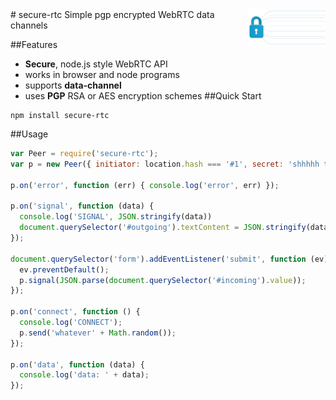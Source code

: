 <img src="img/slide_right.png" style="width:25%;  border:none;" align="right" />
# secure-rtc
Simple pgp encrypted WebRTC data channels


##Features
* **Secure**, node.js style WebRTC API
* works in browser and node programs
* supports **data-channel**
* uses **PGP** RSA or AES encryption schemes 
##Quick Start
```
npm install secure-rtc
```

##Usage
```js
var Peer = require('secure-rtc');
var p = new Peer({ initiator: location.hash === '#1', secret: 'shhhhh this is your secret key seed', trickle: false });

p.on('error', function (err) { console.log('error', err) });

p.on('signal', function (data) {
  console.log('SIGNAL', JSON.stringify(data))
  document.querySelector('#outgoing').textContent = JSON.stringify(data);
});

document.querySelector('form').addEventListener('submit', function (ev) {
  ev.preventDefault();
  p.signal(JSON.parse(document.querySelector('#incoming').value));
});

p.on('connect', function () {
  console.log('CONNECT');
  p.send('whatever' + Math.random());
});

p.on('data', function (data) {
  console.log('data: ' + data);
});
```